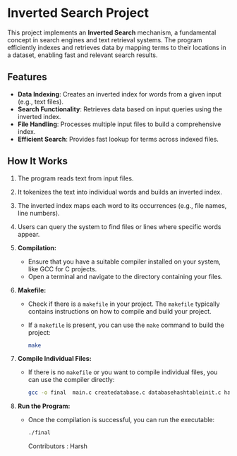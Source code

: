 # Inverted Search Project

This project implements an **Inverted Search** mechanism, a fundamental concept in search engines and text retrieval systems. The program efficiently indexes and retrieves data by mapping terms to their locations in a dataset, enabling fast and relevant search results.

## Features
- **Data Indexing**: Creates an inverted index for words from a given input (e.g., text files).
- **Search Functionality**: Retrieves data based on input queries using the inverted index.
- **File Handling**: Processes multiple input files to build a comprehensive index.
- **Efficient Search**: Provides fast lookup for terms across indexed files.

## How It Works
1. The program reads text from input files.
2. It tokenizes the text into individual words and builds an inverted index.
3. The inverted index maps each word to its occurrences (e.g., file names, line numbers).
4. Users can query the system to find files or lines where specific words appear.

1. **Compilation:**
   - Ensure that you have a suitable compiler installed on your system, like GCC for C projects.
   - Open a terminal and navigate to the directory containing your files.

2. **Makefile:**
   - Check if there is a `makefile` in your project. The `makefile` typically contains instructions on how to compile and build your project.
   - If a `makefile` is present, you can use the `make` command to build the project:

     ```bash
     make
     ```

3. **Compile Individual Files:**
   - If there is no `makefile` or you want to compile individual files, you can use the compiler directly:

     ```bash
     gcc -o final  main.c createdatabase.c databasehashtableinit.c hash_function.c hashtableinsert.c print_hashtable.c hashtablesearch.c process_word_count.c save_to_database.c
     ```


4. **Run the Program:**
   - Once the compilation is successful, you can run the executable:

     ```bash
     ./final
     ```

     Contributors : Harsh
